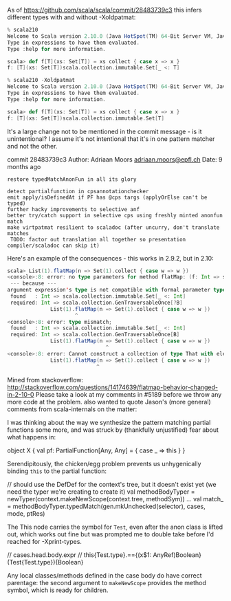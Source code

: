 As of https://github.com/scala/scala/commit/28483739c3 this infers different types with and without -Xoldpatmat:

```scala
% scala210
Welcome to Scala version 2.10.0 (Java HotSpot(TM) 64-Bit Server VM, Java 1.7.0_10).
Type in expressions to have them evaluated.
Type :help for more information.

scala> def f[T](xs: Set[T]) = xs collect { case x => x }
f: [T](xs: Set[T])scala.collection.immutable.Set[_ <: T]
```

```scala
% scala210 -Xoldpatmat
Welcome to Scala version 2.10.0 (Java HotSpot(TM) 64-Bit Server VM, Java 1.7.0_10).
Type in expressions to have them evaluated.
Type :help for more information.

scala> def f[T](xs: Set[T]) = xs collect { case x => x }
f: [T](xs: Set[T])scala.collection.immutable.Set[T]
```

It's a large change not to be mentioned in the commit message - is it unintentional? I assume it's not intentional that it's in one pattern matcher and not the other.

commit 28483739c3
Author: Adriaan Moors <adriaan.moors@epfl.ch>
Date:   9 months ago

    restore typedMatchAnonFun in all its glory
    
    detect partialfunction in cpsannotationchecker
    emit apply/isDefinedAt if PF has @cps targs (applyOrElse can't be typed)
    further hacky improvements to selective anf
    better try/catch support in selective cps using freshly minted anonfun match
    make virtpatmat resilient to scaladoc (after uncurry, don't translate matches
     TODO: factor out translation all together so presentation compiler/scaladoc can skip it)
Here's an example of the consequences - this works in 2.9.2, but in 2.10:
```scala
scala> List(1).flatMap(n => Set(1).collect { case w => w })
<console>:8: error: no type parameters for method flatMap: (f: Int => scala.collection.GenTraversableOnce[B])(implicit bf: scala.collection.generic.CanBuildFrom[List[Int],B,That])That exist so that it can be applied to arguments (Int => scala.collection.immutable.Set[_ <: Int])
 --- because ---
argument expression's type is not compatible with formal parameter type;
 found   : Int => scala.collection.immutable.Set[_ <: Int]
 required: Int => scala.collection.GenTraversableOnce[?B]
              List(1).flatMap(n => Set(1).collect { case w => w })
                      ^
<console>:8: error: type mismatch;
 found   : Int => scala.collection.immutable.Set[_ <: Int]
 required: Int => scala.collection.GenTraversableOnce[B]
              List(1).flatMap(n => Set(1).collect { case w => w })
                                ^
<console>:8: error: Cannot construct a collection of type That with elements of type B based on a collection of type List[Int].
              List(1).flatMap(n => Set(1).collect { case w => w })
                             ^
```
Mined from stackoverflow: http://stackoverflow.com/questions/14174639/flatmap-behavior-changed-in-2-10-0
Please take a look at my comments in #5189 before we throw any more code at the problem.
also wanted to quote Jason's (more general) comments from scala-internals on the matter:

I was thinking about the way we synthesize the pattern matching partial functions some more, and was struck by (thankfully unjustified) fear about what happens in:

  object X { val pf: PartialFunction[Any, Any] = { case _ => this } }

Serendipitously, the chicken/egg problem prevents us unhygenically binding `this` to the partial function:

  // should use the DefDef for the context's tree, but it doesn't exist yet (we need the typer we're creating to create it)
  val methodBodyTyper = newTyper(context.makeNewScope(context.tree, methodSym))
  ...
  val match_ = methodBodyTyper.typedMatch(gen.mkUnchecked(selector), cases, mode, ptRes)

The This node carries the symbol for `Test`, even after the anon class is lifted out, which works out fine but was prompted me to double take before I'd reached for -Xprint-types.

  // cases.head.body.expr
  // this{Test.type}.=={(x$1: AnyRef)Boolean}(Test{Test.type}){Boolean}

Any local classes/methods defined in the case body do have correct parentage: the second argument to `makeNewScope` provides the method symbol, which is ready for children.
